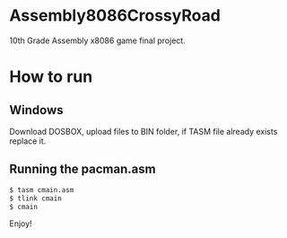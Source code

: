 # Assembly8086CrossyRoad
10th Grade Assembly x8086 game final project. 

# How to run
## Windows
Download DOSBOX, upload files to BIN folder, if TASM file already exists replace it.

## Running the pacman.asm
```sh
$ tasm cmain.asm
$ tlink cmain
$ cmain
```
Enjoy!
